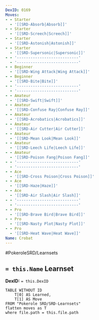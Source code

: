 ```yaml
---
DexID: 0169
Moves:
- - Starter
  - '[[SRD-Absorb|Absorb]]'
- - Starter
  - '[[SRD-Screech|Screech]]'
- - Starter
  - '[[SRD-Astonish|Astonish]]'
- - Starter
  - '[[SRD-Supersonic|Supersonic]]'
- - '---------------------------'
  - '---------------------------'
- - Beginner
  - '[[SRD-Wing Attack|Wing Attack]]'
- - Beginner
  - '[[SRD-Bite|Bite]]'
- - '---------------------------'
  - '---------------------------'
- - Amateur
  - '[[SRD-Swift|Swift]]'
- - Amateur
  - '[[SRD-Confuse Ray|Confuse Ray]]'
- - Amateur
  - '[[SRD-Acrobatics|Acrobatics]]'
- - Amateur
  - '[[SRD-Air Cutter|Air Cutter]]'
- - Amateur
  - '[[SRD-Mean Look|Mean Look]]'
- - Amateur
  - '[[SRD-Leech Life|Leech Life]]'
- - Amateur
  - '[[SRD-Poison Fang|Poison Fang]]'
- - '---------------------------'
  - '---------------------------'
- - Ace
  - '[[SRD-Cross Poison|Cross Poison]]'
- - Ace
  - '[[SRD-Haze|Haze]]'
- - Ace
  - '[[SRD-Air Slash|Air Slash]]'
- - '---------------------------'
  - '---------------------------'
- - Pro
  - '[[SRD-Brave Bird|Brave Bird]]'
- - Pro
  - '[[SRD-Nasty Plot|Nasty Plot]]'
- - Pro
  - '[[SRD-Heat Wave|Heat Wave]]'
Name: Crobat
---
```


#PokeroleSRD/Learnsets

## `= this.Name` Learnset

**DexID:** `= this.DexID`

```dataview
TABLE WITHOUT ID
    T[0] AS Learned,
    T[1] AS Move
FROM "Pokerole SRD/SRD-Learnsets"
flatten moves as T
where file.path = this.file.path
```
